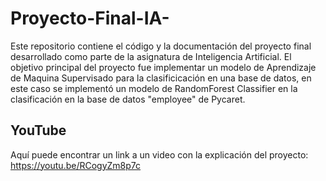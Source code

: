 # Proyecto-Final-IA-


Este repositorio contiene el código y la documentación del proyecto final desarrollado como parte de la asignatura de Inteligencia Artificial. El objetivo principal del proyecto fue implementar un modelo de Aprendizaje de Maquina Supervisado para la clasificicación en una base de datos, en este caso se implementó un modelo de RandomForest Classifier en la clasificación en la base de datos "employee" de Pycaret.

## YouTube
Aquí puede encontrar un link a un video con la explicación del proyecto: https://youtu.be/RCogyZm8p7c
